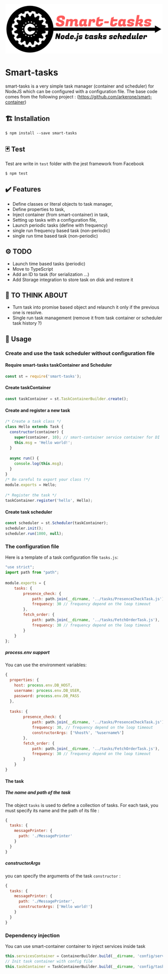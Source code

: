 ![alt text](https://github.com/thewrath/smart-tasks/blob/master/bin/logo.png)

# Smart-tasks

  smart-tasks is a very simple task manager (container and scheduler) for NodeJS which can be configured with a configuration file.
  The base code comes from the following project : (https://github.com/arkerone/smart-container)

## 🏗️ Installation
```
$ npm install --save smart-tasks
```

## 🃏 Test

Test are write in `test` folder with the jest framework from Facebook

```
$ npm test
```

## ✔️ Features
  * Define classes or literal objects to task manager,
  * Define properties to task,
  * Inject container (from smart-container) in task,
  * Setting up tasks with a configuration file,
  * Launch periodic tasks  (define with frequency)
  * single run frequency based task (non-periodic)
  * single run time based task (non-periodic)

## ⚙️ TODO
  * Launch time based tasks (periodic)
  * Move to TypeScript  
  * Add an ID to task (for serialization ...)
  * Add Storage integration to store task on disk and restore it
  

## 🤔 TO THINK ABOUT
  * Turn task into promise based object and relaunch it only if the previous one is resolve.
  * Single run task management (remove it from task container or scheduler task history ?)

## 🤖 Usage

### Create and use the task scheduler without configuration file

#### Require  smart-tasks taskContainer and Scheduler 

```js
const st = require('smart-tasks');
```

#### Create taskContainer
```js
const taskContainer = st.TaskContainerBuilder.create();
```

#### Create and register a new task
```js
/* Create a task class */
class Hello extends Task {
  constructor(container) {
    super(container, 10); // smart-container service container for DI 
    this.msg = 'Hello world!';
  }

  async run() {
    console.log(this.msg);
  }
}
/* Be careful to export your class !*/
module.exports = Hello;

/* Register the task */
taskContainer.register('hello', Hello);
```

#### Create task scheduler
```js
const scheduler = st.Scheduler(taskContainer);
scheduler.init();
scheduler.run(1000, null);
```

### The configuration file
Here is a template of a task configuration file `tasks.js`:

```js
"use strict";
import path from "path";

module.exports = {
    tasks: {
        presence_check: {
            path: path.join(__dirname, '../tasks/PresenceCheckTask.js'),
            frequency: 30 // frequency depend on the loop timeout
        },
        fetch_order: {
            path: path.join(__dirname, '../tasks/FetchOrderTask.js'),
            frequency: 30 // frequency depend on the loop timeout 
        }
    }
};
```
##### process.env support
You can use the environment variables:
```js
{
  properties: {
    host: process.env.DB_HOST,
    username: process.env.DB_USER,
    password: process.env.DB_PASS
  },

  tasks: {
        presence_check: {
            path: path.join(__dirname, '../tasks/PresenceCheckTask.js'),
            frequency: 30, // frequency depend on the loop timeout
            constructorArgs: ['%host%', '%username%']
        },
        fetch_order: {
            path: path.join(__dirname, '../tasks/FetchOrderTask.js'),
            frequency: 30 // frequency depend on the loop timeout 
        }
    }
}
```
#### The task
##### The name and path of the task
The object `tasks` is used to define a collection of tasks. For each task, you must specify its name and the path of its file :
```js
{
  tasks: {
    messagePrinter: {
      path: './MessagePrinter'
    }
  }
}
```
##### constructorArgs
you can specify the arguments of the task `constructor` :
```js
{
  tasks: {
    messagePrinter: {
      path: './MessagePrinter',
      constructorArgs: ['Hello world!']
    }
  }
}
```
### Dependency injection

You can use smart-container container to inject services inside task
```js
this.servicesContainer = ContainerBuilder.build(__dirname, 'config/services.js');
// Init task container with config file
this.taskContainer = TaskContainerBuilder.build(__dirname, 'config/tasks.js', this.servicesContainer);
```
